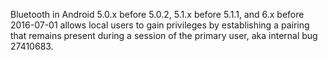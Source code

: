 Bluetooth in Android 5.0.x before 5.0.2, 5.1.x before 5.1.1, and 6.x before 2016-07-01 allows local users to gain privileges by establishing a pairing that remains present during a session of the primary user, aka internal bug 27410683.